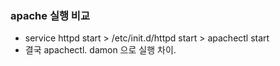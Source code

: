 

### apache 실행 비교
- service httpd start > /etc/init.d/httpd start > apachectl start
- 결국 apachectl. damon 으로 실행 차이.